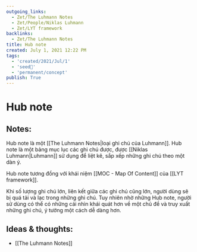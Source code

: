 ```yaml
---
outgoing_links:
  - Zet/The Luhmann Notes
  - Zet/People/Niklas Luhmann
  - Zet/LYT framework
backlinks:
  - Zet/The Luhmann Notes
title: Hub note
created: July 1, 2021 12:22 PM
tags:
  - 'created/2021/Jul/1'
  - 'seed🥜'
  - 'permanent/concept'
publish: True
---
```

# Hub note

## Notes:
Hub note là một [[The Luhmann Notes|loại ghi chú của Luhmann]]. Hub note là  một bảng mục lục các ghi chú được, được  [[Niklas Luhmann|Luhmann]] sử dụng để liệt kê, sắp xếp những ghi chú theo một dàn ý. 

Hub note tương đồng với khái niệm [[MOC - Map Of Content]] của [[LYT framework]]. 

Khi số lượng ghi chú lớn, liên kết giữa các ghi chú cũng lớn, người dùng sẽ bị quá tải và lạc trong những ghi chú. Tuy nhiên nhờ những Hub note, người sử dùng có thể có những cái nhìn khái quát hơn về một chủ đề và truy xuất những ghi chú, ý tưởng một cách dễ dàng hơn.

## Ideas & thoughts:
- [[The Luhmann Notes]]
